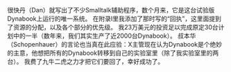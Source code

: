 很快丹（Dan）就写出了不少Smalltalk辅助程序，数个月来，它是这台试验版Dynabook上运行的唯一系统。
在附录I里我添加了那时写的“回执”，这里面提到了资源的分配，以及各个部分的优先级。
我23万美元的投资足以完成原定30台计划中的一半（数年来，我们其实生产了近2000台Dynabook）。
叔本华（Schopenhauer）的言论也当真在此应验：X主管现在认为Dynabook是个绝妙的主意，他想把所有的Dynabook转移到自己的实验室里（除了我实验室里的两台）。
我费了九牛二虎之力才把它们要回了，幸好成功了。
